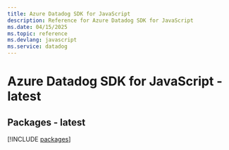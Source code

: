 ```yaml
---
title: Azure Datadog SDK for JavaScript
description: Reference for Azure Datadog SDK for JavaScript
ms.date: 04/15/2025
ms.topic: reference
ms.devlang: javascript
ms.service: datadog
---
```

# Azure Datadog SDK for JavaScript - latest
## Packages - latest
[!INCLUDE [packages](datadog-index.md)]